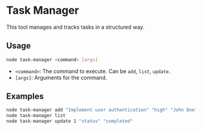 # Task Manager

This tool manages and tracks tasks in a structured way.

## Usage

```bash
node task-manager <command> [args]
```

-   `<command>`: The command to execute. Can be `add`, `list`, `update`.
-   `[args]`: Arguments for the command.

## Examples

```bash
node task-manager add "Implement user authentication" "high" "John Doe"
node task-manager list
node task-manager update 1 "status" "completed"
```
